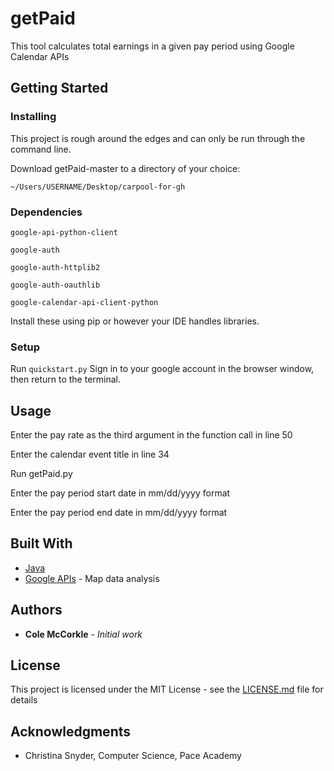 # getPaid

This tool calculates total earnings in a given pay period using Google Calendar APIs

## Getting Started



### Installing

This project is rough around the edges and can only be run through the command line.

Download getPaid-master to a directory of your choice:

```
~/Users/USERNAME/Desktop/carpool-for-gh
```

### Dependencies
`google-api-python-client`

`google-auth`

`google-auth-httplib2`

`google-auth-oauthlib`

`google-calendar-api-client-python`

Install these using pip or however your IDE handles libraries.

### Setup
Run `quickstart.py` Sign in to your google account in the browser window, then return to the terminal.

## Usage
Enter the pay rate as the third argument in the function call in line 50

Enter the calendar event title in line 34

Run getPaid.py

Enter the pay period start date in mm/dd/yyyy format

Enter the pay period end date in mm/dd/yyyy format

## Built With

* [Java](https://java.com/en/download/)
* [Google APIs](https://developers.google.com/products/) - Map data analysis

## Authors

* **Cole McCorkle** - *Initial work*

## License

This project is licensed under the MIT License - see the [LICENSE.md](LICENSE.md) file for details

## Acknowledgments

* Christina Snyder, Computer Science, Pace Academy
